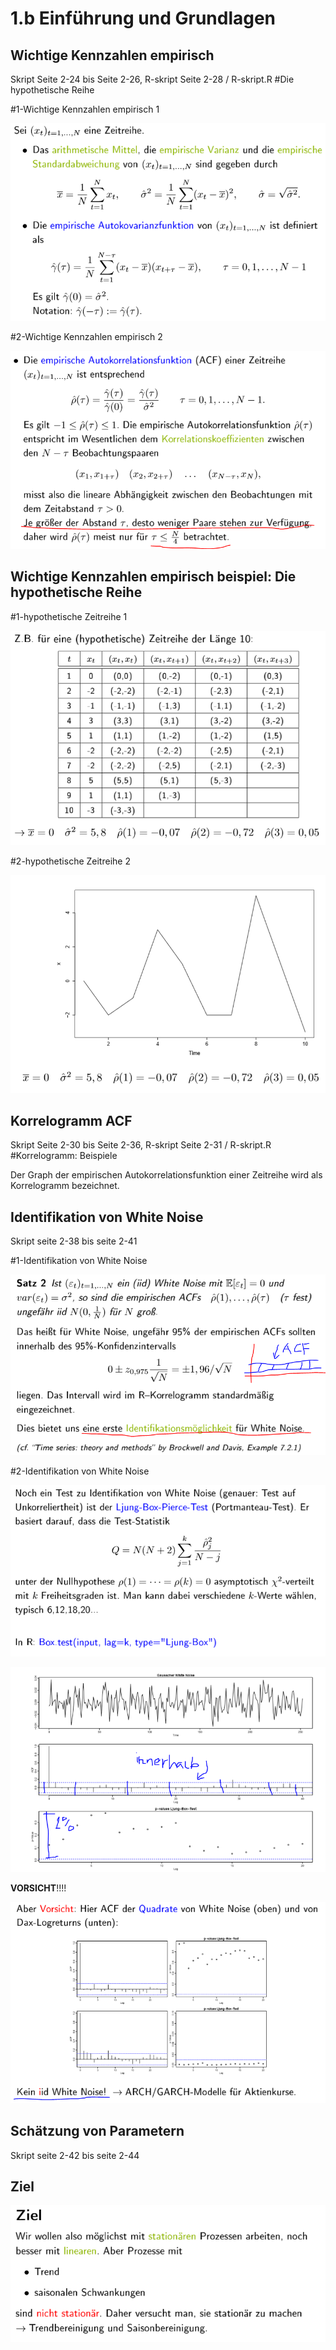 # 1.b Einführung und Grundlagen

## Wichtige Kennzahlen empirisch 

Skript Seite 2-24 bis Seite 2-26, R-skript Seite 2-28 / R-skript.R \#Die hypothetische Reihe 

\#1-Wichtige Kennzahlen empirisch 1

![](.gitbook/assets/23-empirisch1.PNG)

 \#2-Wichtige Kennzahlen empirisch 2

![](.gitbook/assets/24-empirisch2.PNG)

##  Wichtige Kennzahlen empirisch beispiel: Die hypothetische Reihe

\#1-hypothetische Zeitreihe 1

![](.gitbook/assets/25-hyporeihe1.PNG)

 \#2-hypothetische Zeitreihe 2

![](.gitbook/assets/26-hyporeihe2.PNG)

## Korrelogramm ACF

Skript Seite 2-30 bis Seite 2-36, R-skript Seite 2-31 / R-skript.R \#Korrelogramm: Beispiele

Der Graph der empirischen Autokorrelationsfunktion einer Zeitreihe wird als Korrelogramm bezeichnet. 

## Identifikation von White Noise 

Skript seite 2-38 bis seite 2-41

\#1-Identifikation von White Noise 

![](.gitbook/assets/27-iden-wn1.PNG)

 \#2-Identifikation von White Noise

![](.gitbook/assets/28-iden-wn2.PNG)

![](.gitbook/assets/b-ljung-box.PNG)

**VORSICHT**!!!!

![](.gitbook/assets/29-iden-wn3.PNG)

## Schätzung von Parametern 

Skript seite 2-42 bis seite 2-44

## Ziel

![](.gitbook/assets/c-ziel%20%281%29.PNG)


